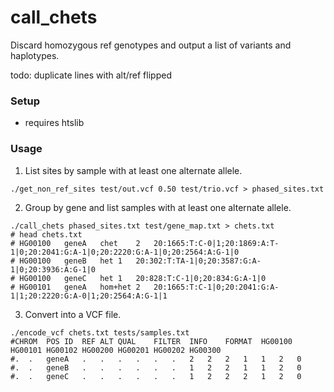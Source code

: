 # call_chets
Discard homozygous ref genotypes and output a list of variants and haplotypes.

todo: duplicate lines with alt/ref flipped

### Setup
* requires htslib


### Usage

1. List sites by sample with at least one alternate allele.
```
./get_non_ref_sites test/out.vcf 0.50 test/trio.vcf > phased_sites.txt
```

2. Group by gene and list samples with at least one alternate allele. 
```
./call_chets phased_sites.txt test/gene_map.txt > chets.txt
# head chets.txt
# HG00100	geneA	chet	2	20:1665:T:C-0|1;20:1869:A:T-1|0;20:2041:G:A-1|0;20:2220:G:A-1|0;20:2564:A:G-1|0
# HG00100	geneB	het	1	20:302:T:TA-1|0;20:3587:G:A-1|0;20:3936:A:G-1|0
# HG00100	geneC	het	1	20:828:T:C-1|0;20:834:G:A-1|0
# HG00101	geneA	hom+het	2	20:1665:T:C-1|0;20:2041:G:A-1|1;20:2220:G:A-0|1;20:2564:A:G-1|1
```

3. Convert into a VCF file.
```
./encode_vcf chets.txt tests/samples.txt
#CHROM	POS	ID	REF	ALT	QUAL	FILTER	INFO	FORMAT	HG00100	HG00101	HG00102	HG00200	HG00201	HG00202	HG00300
#.	.	geneA	.	.	.	.	.	.	2	2	2	1	1	2	0
#.	.	geneB	.	.	.	.	.	.	1	2	2	1	1	2	0
#.	.	geneC	.	.	.	.	.	.	1	2	2	2	1	2	0

```


